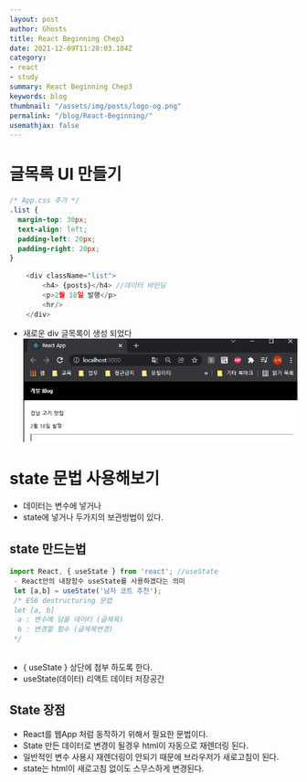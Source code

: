 ```yaml
---
layout: post
author: Ghosts
title: React Beginning Chep3
date: 2021-12-09T11:28:03.104Z
category:
- react
- study
summary: React Beginning Chep3
keywords: blog
thumbnail: "/assets/img/posts/logo-og.png"
permalink: "/blog/React-Beginning/"
usemathjax: false
---
```


# 글목록 UI 만들기 
~~~css
/* App.css 추가 */
.list {
  margin-top: 30px;
  text-align: left;
  padding-left: 20px;
  padding-right: 20px;
}
~~~
~~~javascript
    <div className="list">
        <h4> {posts}</h4> //데이터 바인딩
        <p>2월 18일 발행</p>
        <hr/>
    </div>
~~~
- 새로운 div 글목록이 생성 되었다 
 ![글목록](/assets/img/posts/listui.png)

# state 문법 사용해보기
 - 데이터는 변수에 넣거나 
 - state에 넣거나 두가지의 보관방법이 있다.

## state 만드는법
~~~javascript
import React, { useState } from 'react'; //useState
 - React안의 내장함수 useState를 사용하겠다는 의미
 let [a,b] = useState('남자 코트 추천'); 
 /* ES6 destructuring 문법
 let [a, b] 
  a : 변수에 담을 데이터 (글제목)
  b : 변경할 함수 (글제목변경)
 */
 
~~~

- { useState } 상단에 첨부 하도록 한다. 
- useState(데이터) 리액트 데이터 저장공간 

## State 장점
- React를 웹App 처럼 동작하기 위해서 필요한 문법이다. 
- State 만든 데이터로 변경이 될경우 html이 자동으로 재렌더링 된다. 
- 일반적인 변수 사용시 재렌더링이 안되기 때문에 브라우저가 새로고침이 된다. 
- state는 html이 새로고침 없이도 스무스하게 변경된다. 


